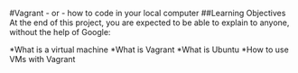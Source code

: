 
#Vagrant - or - how to code in your local computer
##Learning Objectives
At the end of this project, you are expected to be able to explain to anyone, without the help of Google:

*What is a virtual machine
*What is Vagrant
*What is Ubuntu
*How to use VMs with Vagrant

